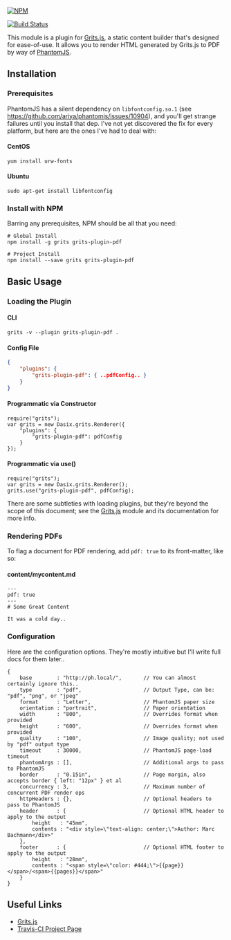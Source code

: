 [![NPM](https://nodei.co/npm/grits.png?downloads=true&downloadRank=true&stars=true)](https://nodei.co/npm/grits-plugin-pdf/)

[![Build Status](https://travis-ci.org/Dasix/grits-plugin-pdf.svg?branch=master)](https://travis-ci.org/Dasix/grits-plugin-pdf/)

This module is a plugin for [Grits.js](https://github.com/Dasix/grits), a static
content builder that's designed for ease-of-use.  It allows you to render HTML
generated by Grits.js to PDF by way of [PhantomJS](http://phantomjs.org/).

## Installation

### Prerequisites

PhantomJS has a silent dependency on `libfontconfig.so.1` (see https://github.com/ariya/phantomjs/issues/10904),
and you'll get strange failures until you install that dep.  I've not yet discovered
the fix for every platform, but here are the ones I've had to deal with:

#### CentOS
```
yum install urw-fonts
```

#### Ubuntu
```
sudo apt-get install libfontconfig
```

### Install with NPM

Barring any prerequisites, NPM should be all that you need:
```
# Global Install
npm install -g grits grits-plugin-pdf

# Project Install
npm install --save grits grits-plugin-pdf
```

## Basic Usage

### Loading the Plugin

#### CLI
```
grits -v --plugin grits-plugin-pdf .
```

#### Config File
```json
{
	"plugins": {
		"grits-plugin-pdf": { ..pdfConfig.. }
	}
}
```

#### Programmatic via Constructor
```
require("grits");
var grits = new Dasix.grits.Renderer({
	"plugins": {
		"grits-plugin-pdf": pdfConfig
	}
});
```

#### Programmatic via use()
```
require("grits");
var grits = new Dasix.grits.Renderer();
grits.use("grits-plugin-pdf", pdfConfig);
```

There are some subtleties with loading plugins, but they're beyond the scope of
this document; see the [Grits.js](https://github.com/Dasix/grits) module and its documentation for more info.

### Rendering PDFs

To flag a document for PDF rendering, add `pdf: true` to its front-matter, like so:

#### content/mycontent.md
```
---
pdf: true
---
# Some Great Content

It was a cold day..
```

### Configuration

Here are the configuration options.  They're mostly intuitive but I'll write
full docs for them later..

```
{
	base		: "http://ph.local/",		// You can almost certainly ignore this..
	type        : "pdf",					// Output Type, can be: "pdf", "png", or "jpeg"
	format      : "Letter",					// PhantomJS paper size
	orientation : "portrait",				// Paper orientation	
	width       : "800",					// Overrides format when provided
	height      : "600",					// Overrides format when provided
	quality     : "100",					// Image quality; not used by "pdf" output type
	timeout     : 30000,					// PhantomJS page-load timeout
	phantomArgs : [],						// Additional args to pass to PhantomJS
	border      : "0.15in",					// Page margin, also accepts border { left: "12px" } et al
	concurrency : 3,						// Maximum number of concurrent PDF render ops
	httpHeaders : {},						// Optional headers to pass to PhantomJS
	header      : {							// Optional HTML header to apply to the output
		height   : "45mm",
		contents : "<div style=\"text-align: center;\">Author: Marc Bachmann</div>"
	},
	footer      : {							// Optional HTML footer to apply to the output
		height   : "28mm",
		contents : "<span style=\"color: #444;\">{{page}}</span>/<span>{{pages}}</span>"
	}
}
```

## Useful Links

* [Grits.js](https://github.com/Dasix/grits)
* [Travis-CI Project Page](https://travis-ci.org/Dasix/grits-plugin-pdf/)

